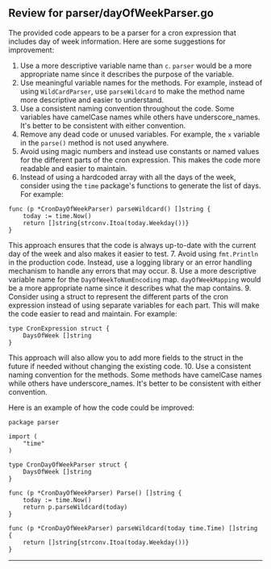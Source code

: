 ## Review for parser/dayOfWeekParser.go


The provided code appears to be a parser for a cron expression that includes day of week information. Here are some suggestions for improvement:

1. Use a more descriptive variable name than `c`. `parser` would be a more appropriate name since it describes the purpose of the variable.
2. Use meaningful variable names for the methods. For example, instead of using `WildCardParser`, use `parseWildcard` to make the method name more descriptive and easier to understand.
3. Use a consistent naming convention throughout the code. Some variables have camelCase names while others have underscore_names. It's better to be consistent with either convention.
4. Remove any dead code or unused variables. For example, the `x` variable in the `parse()` method is not used anywhere.
5. Avoid using magic numbers and instead use constants or named values for the different parts of the cron expression. This makes the code more readable and easier to maintain.
6. Instead of using a hardcoded array with all the days of the week, consider using the `time` package's functions to generate the list of days. For example:
```
func (p *CronDayOfWeekParser) parseWildcard() []string {
    today := time.Now()
    return []string{strconv.Itoa(today.Weekday())}
}
```
This approach ensures that the code is always up-to-date with the current day of the week and also makes it easier to test.
7. Avoid using `fmt.Println` in the production code. Instead, use a logging library or an error handling mechanism to handle any errors that may occur.
8. Use a more descriptive variable name for the `DayOfWeekToNumEncoding` map. `dayOfWeekMapping` would be a more appropriate name since it describes what the map contains.
9. Consider using a struct to represent the different parts of the cron expression instead of using separate variables for each part. This will make the code easier to read and maintain. For example:
```
type CronExpression struct {
    DaysOfWeek []string
}
```
This approach will also allow you to add more fields to the struct in the future if needed without changing the existing code.
10. Use a consistent naming convention for the methods. Some methods have camelCase names while others have underscore_names. It's better to be consistent with either convention.

Here is an example of how the code could be improved:
```
package parser

import (
    "time"
)

type CronDayOfWeekParser struct {
    DaysOfWeek []string
}

func (p *CronDayOfWeekParser) Parse() []string {
    today := time.Now()
    return p.parseWildcard(today)
}

func (p *CronDayOfWeekParser) parseWildcard(today time.Time) []string {
    return []string{strconv.Itoa(today.Weekday())}
}
```

---

